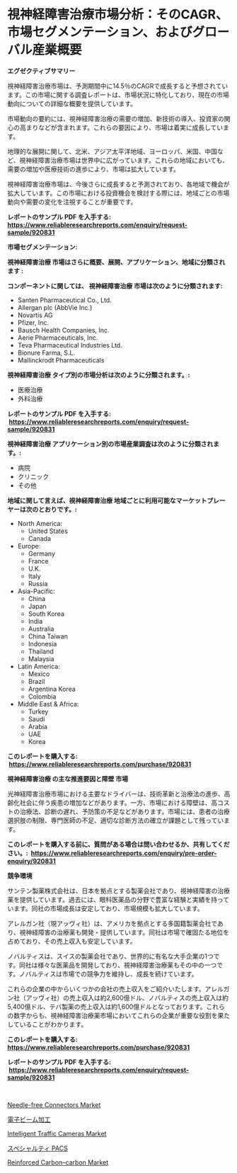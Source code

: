 <p><h1>視神経障害治療市場分析：そのCAGR、市場セグメンテーション、およびグローバル産業概要</h1></p><p><strong>エグゼクティブサマリー</strong></p>
<p><p>視神経障害治療市場は、予測期間中に14.5％のCAGRで成長すると予想されています。この市場に関する調査レポートは、市場状況に特化しており、現在の市場動向についての詳細な概要を提供しています。</p><p>市場動向の要約には、視神経障害治療の需要の増加、新技術の導入、投資家の関心の高まりなどが含まれます。これらの要因により、市場は着実に成長しています。</p><p>地理的な展開に関して、北米、アジア太平洋地域、ヨーロッパ、米国、中国など、視神経障害治療市場は世界中に広がっています。これらの地域においても、需要の増加や医療技術の進歩により、市場は拡大しています。</p><p>視神経障害治療市場は、今後さらに成長すると予測されており、各地域で機会が拡大しています。この市場における投資機会を検討する際には、地域ごとの市場動向や需要の変化を注視することが重要です。</p></p>
<p><strong>レポートのサンプル PDF を入手する: <a href="https://www.reliableresearchreports.com/enquiry/request-sample/920831">https://www.reliableresearchreports.com/enquiry/request-sample/920831</a></strong></p>
<p><strong>市場セグメンテーション:</strong></p>
<p><strong> 視神経障害治療 市場はさらに概要、展開、アプリケーション、地域に分類されます :</strong></p>
<p><strong>コンポーネントに関しては、 視神経障害治療 市場は次のように分類されます: &nbsp;</strong></p>
<p><ul><li>Santen Pharmaceutical Co., Ltd.</li><li>Allergan plc (AbbVie Inc.)</li><li>Novartis AG</li><li>Pfizer, Inc.</li><li>Bausch Health Companies, Inc.</li><li>Aerie Pharmaceuticals, Inc.</li><li>Teva Pharmaceutical Industries Ltd.</li><li>Bionure Farma, S.L.</li><li>Mallinckrodt Pharmaceuticals</li></ul></p>
<p><strong> 視神経障害治療 タイプ別の市場分析は次のように分類されます。:</strong></p>
<p><ul><li>医療治療</li><li>外科治療</li></ul></p>
<p><strong>レポートのサンプル PDF を入手する: &nbsp;<a href="https://www.reliableresearchreports.com/enquiry/request-sample/920831">https://www.reliableresearchreports.com/enquiry/request-sample/920831</a></strong></p>
<p><strong> 視神経障害治療 アプリケーション別の市場産業調査は次のように分類されます。:</strong></p>
<p><ul><li>病院</li><li>クリニック</li><li>その他</li></ul></p>
<p><strong>地域に関して言えば、視神経障害治療 地域ごとに利用可能なマーケットプレーヤーは次のとおりです。:</strong></p>
<p><ul>
    <li>
        North America:
        <ul>
            <li>United States</li>
            <li>Canada</li>
        </ul>
    </li>
    <li>
        Europe:
        <ul>
            <li>Germany</li>
            <li>France</li>
            <li>U.K.</li>
            <li>Italy</li>
            <li>Russia</li>
        </ul>
    </li>
    <li>
        Asia-Pacific:
        <ul>
            <li>China</li>
            <li>Japan</li>
            <li>South Korea</li>
            <li>India</li>
            <li>Australia</li>
            <li>China Taiwan</li>
            <li>Indonesia</li>
            <li>Thailand</li>
            <li>Malaysia</li>
        </ul>
    </li>
    <li>
        Latin America:
        <ul>
            <li>Mexico</li>
            <li>Brazil</li>
            <li>Argentina Korea</li>
            <li>Colombia</li>
        </ul>
    </li>
    <li>
        Middle East & Africa:
        <ul>
            <li>Turkey</li>
            <li>Saudi</li>
            <li>Arabia</li>
            <li>UAE</li>
            <li>Korea</li>
        </ul>
    </li>
    </ul></p>
<p><strong>このレポートを購入する: &nbsp;<a href="https://www.reliableresearchreports.com/purchase/920831">https://www.reliableresearchreports.com/purchase/920831</a></strong></p>
<p><strong>視神経障害治療 の主な推進要因と障壁 市場</strong></p>
<p><p>光神経障害治療市場における主要なドライバーは、技術革新と治療法の進歩、高齢化社会に伴う疾患の増加などがあります。一方、市場における障壁は、高コストの治療法、診断の遅れ、予防策の不足などがあります。市場には、患者の治療選択肢の制限、専門医師の不足、適切な診断方法の確立が課題として残っています。</p></p>
<p><strong>このレポートを購入する前に、質問がある場合は問い合わせるか、共有してください。:&nbsp; <a href="https://www.reliableresearchreports.com/enquiry/pre-order-enquiry/920831">https://www.reliableresearchreports.com/enquiry/pre-order-enquiry/920831</a></strong></p>
<p><strong>競争環境</strong></p>
<p><p>サンテン製薬株式会社は、日本を拠点とする製薬会社であり、視神経障害の治療薬を提供しています。過去には、眼科医薬品の分野で豊富な経験と実績を持っています。同社の市場成長は安定しており、市場規模も拡大しています。</p><p>アレルガン社（現アッヴィ社）は、アメリカを拠点とする多国籍製薬会社であり、視神経障害の治療薬も開発・提供しています。同社は市場で確固たる地位を占めており、その売上収入も安定しています。</p><p>ノバルティスは、スイスの製薬会社であり、世界的に有名な大手企業の1つです。同社は様々な医薬品を開発しており、視神経障害治療薬もその中の一つです。ノバルティスは市場での競争力を維持し、成長を続けています。</p><p>これらの企業の中からいくつかの会社の売上収入をご紹介いたします。アレルガン社（アッヴィ社）の売上収入は約2,600億ドル、ノバルティスの売上収入は約5,400億ドル、テバ製薬の売上収入は約1,600億ドルとなっております。これらの数字からも、視神経障害治療薬市場においてこれらの企業が重要な役割を果たしていることがわかります。</p></p>
<p><strong>このレポートを購入する: &nbsp; <a href="https://www.reliableresearchreports.com/purchase/920831">https://www.reliableresearchreports.com/purchase/920831</a></strong></p>
<p><strong>レポートのサンプル PDF を入手する: &nbsp;<a href="https://www.reliableresearchreports.com/enquiry/request-sample/920831">https://www.reliableresearchreports.com/enquiry/request-sample/920831</a></strong><strong></strong></p>
<p>&nbsp;</p>
<p><p><a href="https://issuu.com/reportprime-2/docs/needle-free-connectors-market-size-2030.pptx">Needle-free Connectors Market</a></p><p><a href="https://github.com/ppmazlotr77499/Market-Research-Report-List-1/blob/main/6704016183221.md">電子ビーム加工</a></p><p><a href="https://github.com/NorbertYates/Market-Research-Report-List-3/blob/main/intelligent-traffic-cameras-market.md">Intelligent Traffic Cameras Market</a></p><p><a href="https://github.com/joaejkdzgyljvo6/Market-Research-Report-List-1/blob/main/4649247183222.md">スペシャルティ PACS</a></p><p><a href="https://issuu.com/reportprime-2/docs/reinforced-carboncarbon-market-size-2030.pptx">Reinforced Carbon–carbon Market</a></p></p>